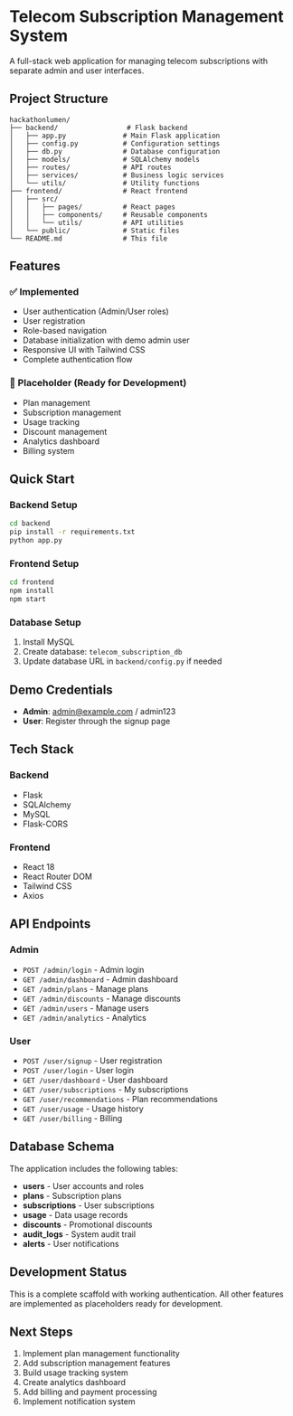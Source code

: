 # Telecom Subscription Management System

A full-stack web application for managing telecom subscriptions with separate admin and user interfaces.

## Project Structure

```
hackathonlumen/
├── backend/                 # Flask backend
│   ├── app.py              # Main Flask application
│   ├── config.py           # Configuration settings
│   ├── db.py               # Database configuration
│   ├── models/             # SQLAlchemy models
│   ├── routes/             # API routes
│   ├── services/           # Business logic services
│   └── utils/              # Utility functions
├── frontend/               # React frontend
│   ├── src/
│   │   ├── pages/          # React pages
│   │   ├── components/     # Reusable components
│   │   └── utils/          # API utilities
│   └── public/             # Static files
└── README.md               # This file
```

## Features

### ✅ Implemented
- User authentication (Admin/User roles)
- User registration
- Role-based navigation
- Database initialization with demo admin user
- Responsive UI with Tailwind CSS
- Complete authentication flow

### 🚧 Placeholder (Ready for Development)
- Plan management
- Subscription management
- Usage tracking
- Discount management
- Analytics dashboard
- Billing system

## Quick Start

### Backend Setup
```bash
cd backend
pip install -r requirements.txt
python app.py
```

### Frontend Setup
```bash
cd frontend
npm install
npm start
```

### Database Setup
1. Install MySQL
2. Create database: `telecom_subscription_db`
3. Update database URL in `backend/config.py` if needed

## Demo Credentials

- **Admin**: admin@example.com / admin123
- **User**: Register through the signup page

## Tech Stack

### Backend
- Flask
- SQLAlchemy
- MySQL
- Flask-CORS

### Frontend
- React 18
- React Router DOM
- Tailwind CSS
- Axios

## API Endpoints

### Admin
- `POST /admin/login` - Admin login
- `GET /admin/dashboard` - Admin dashboard
- `GET /admin/plans` - Manage plans
- `GET /admin/discounts` - Manage discounts
- `GET /admin/users` - Manage users
- `GET /admin/analytics` - Analytics

### User
- `POST /user/signup` - User registration
- `POST /user/login` - User login
- `GET /user/dashboard` - User dashboard
- `GET /user/subscriptions` - My subscriptions
- `GET /user/recommendations` - Plan recommendations
- `GET /user/usage` - Usage history
- `GET /user/billing` - Billing

## Database Schema

The application includes the following tables:
- **users** - User accounts and roles
- **plans** - Subscription plans
- **subscriptions** - User subscriptions
- **usage** - Data usage records
- **discounts** - Promotional discounts
- **audit_logs** - System audit trail
- **alerts** - User notifications

## Development Status

This is a complete scaffold with working authentication. All other features are implemented as placeholders ready for development.

## Next Steps

1. Implement plan management functionality
2. Add subscription management features
3. Build usage tracking system
4. Create analytics dashboard
5. Add billing and payment processing
6. Implement notification system
